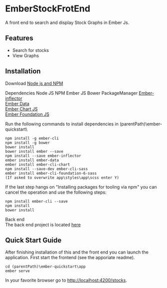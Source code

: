 # EmberStockFrotEnd

A front end to search and display Stock Graphs in Ember Js.

## Features

* Search for stocks 
* View Graphs 

## Installation
Download  [Node js and NPM](https://nodejs.org/en/)

Dependencies
Node JS
NPM
Ember JS
Bower PackageManager
[Ember-inflector](https://github.com/stefanpenner/ember-inflector)<br>
[Ember Data](https://github.com/emberjs/data)<br>
[Ember Chart JS](https://github.com/aomran/ember-cli-chart)<br>
[Ember Foundation JS](https://www.npmjs.com/package/ember-cli-foundation-6-sass)<br>


Run the following commands to install dependencies in (parentPath)\ember-quickstart\

	npm install -g ember-cli
	npm install -g bower
	bower install 
	bower install ember --save
    npm install --save ember-inflector
    ember install ember-data
	ember install ember-cli-chart
	npm install --save-dev ember-cli-sass
	ember install ember-cli-foundation-6-sass 
	(If asked to overwrite app\styles\app\scss enter Y)
	
If the last step hangs on "Installing packages for tooling via npm" you can cancel the operation and use the following steps:

	npm install ember-cli --save
	npm install
	bower install



Back end<br>
The back end project is located [here](https://github.com/metalprogrammer/CPPStockBackend)<br>



## Quick Start Guide

After finishing installation of this and the front end you can launch the application.
First start the frontend (see the apporiate readme).

	cd (parentPath)\ember-quickstart\app
	ember serve
	
In your favorite browser go to [http://localhost:4200/stocks](http://localhost:4200/stocks). 
	
